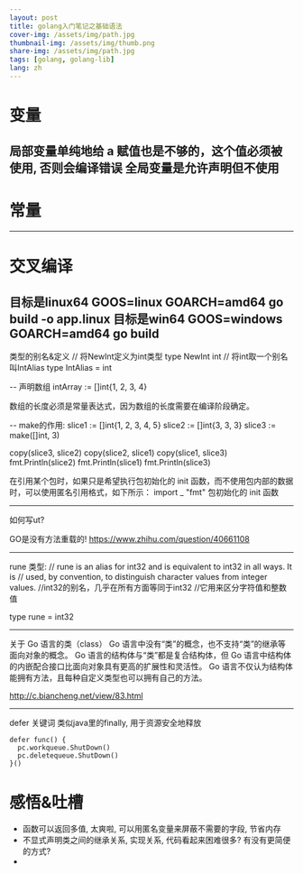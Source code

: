 ```yaml
---
layout: post
title: golang入门笔记之基础语法
cover-img: /assets/img/path.jpg
thumbnail-img: /assets/img/thumb.png
share-img: /assets/img/path.jpg
tags: [golang, golang-lib]
lang: zh
---
```



# 变量
局部变量单纯地给 a 赋值也是不够的，这个值必须被使用, 否则会编译错误
全局变量是允许声明但不使用
---

# 常量


---
# 交叉编译
目标是linux64
GOOS=linux GOARCH=amd64 go build -o app.linux
目标是win64
GOOS=windows GOARCH=amd64 go build
---

类型的别名&定义
// 将NewInt定义为int类型
type NewInt int
// 将int取一个别名叫IntAlias
type IntAlias = int


-- 声明数组
intArray := []int{1, 2, 3, 4}

数组的长度必须是常量表达式，因为数组的长度需要在编译阶段确定。


-- make的作用:
slice1 := []int{1, 2, 3, 4, 5}
slice2 := []int{3, 3, 3}
slice3 := make([]int, 3)

copy(slice3, slice2)
copy(slice2, slice1)
copy(slice1, slice3)
fmt.Println(slice2)
fmt.Println(slice1)
fmt.Println(slice3)



在引用某个包时，如果只是希望执行包初始化的 init 函数，而不使用包内部的数据时，可以使用匿名引用格式，如下所示：
import _ "fmt"
包初始化的 init 函数



---
如何写ut?


GO是没有方法重载的!
https://www.zhihu.com/question/40661108

---
rune 类型:
// rune is an alias for int32 and is equivalent to int32 in all ways. It is
// used, by convention, to distinguish character values from integer values.
//int32的别名，几乎在所有方面等同于int32
//它用来区分字符值和整数值

type rune = int32


---
关于 Go 语言的类（class）
Go 语言中没有“类”的概念，也不支持“类”的继承等面向对象的概念。
Go 语言的结构体与“类”都是复合结构体，但 Go 语言中结构体的内嵌配合接口比面向对象具有更高的扩展性和灵活性。
Go 语言不仅认为结构体能拥有方法，且每种自定义类型也可以拥有自己的方法。


http://c.biancheng.net/view/83.html

---
defer 关键词
类似java里的finally, 用于资源安全地释放
~~~
defer func() {
  pc.workqueue.ShutDown()
  pc.deletequeue.ShutDown()
}()
~~~

# 感悟&吐槽
- 函数可以返回多值, 太爽啦, 可以用匿名变量来屏蔽不需要的字段, 节省内存
- 不显式声明类之间的继承关系, 实现关系, 代码看起来困难很多? 有没有更简便的方式?
- 

